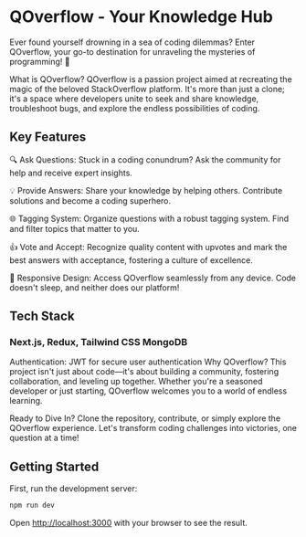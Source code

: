 # QOverflow - Your Knowledge Hub

Ever found yourself drowning in a sea of coding dilemmas? Enter QOverflow, your go-to destination for unraveling the mysteries of programming! 🚀

What is QOverflow?
QOverflow is a passion project aimed at recreating the magic of the beloved StackOverflow platform. It's more than just a clone; it's a space where developers unite to seek and share knowledge, troubleshoot bugs, and explore the endless possibilities of coding.

## Key Features

🔍 Ask Questions: Stuck in a coding conundrum? Ask the community for help and receive expert insights.

💡 Provide Answers: Share your knowledge by helping others. Contribute solutions and become a coding superhero.

🌐 Tagging System: Organize questions with a robust tagging system. Find and filter topics that matter to you.

👍 Vote and Accept: Recognize quality content with upvotes and mark the best answers with acceptance, fostering a culture of excellence.

🚀 Responsive Design: Access QOverflow seamlessly from any device. Code doesn't sleep, and neither does our platform!

## Tech Stack

### Next.js, Redux, Tailwind CSS MongoDB

Authentication: JWT for secure user authentication
Why QOverflow?
This project isn't just about code—it's about building a community, fostering collaboration, and leveling up together. Whether you're a seasoned developer or just starting, QOverflow welcomes you to a world of endless learning.

Ready to Dive In?
Clone the repository, contribute, or simply explore the QOverflow experience. Let's transform coding challenges into victories, one question at a time!

## Getting Started

First, run the development server:

```bash
npm run dev
```

Open [http://localhost:3000](http://localhost:3000) with your browser to see the result.
